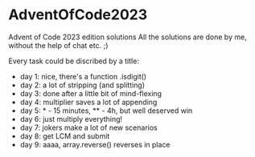 # AdventOfCode2023
Advent of Code 2023 edition solutions
All the solutions are done by me, without the help of chat etc. ;)

Every task could be discribed by a title:

- day 1: nice, there's a function .isdigit()
- day 2: a lot of stripping (and splitting)
- day 3: done after a little bit of mind-flexing
- day 4: multiplier saves a lot of appending
- day 5: * - 15 minutes, ** - 4h, but well deserved win
- day 6: just multiply everything!
- day 7: jokers make a lot of new scenarios
- day 8: get LCM and submit
- day 9: aaaa, array.reverse() reverses in place
